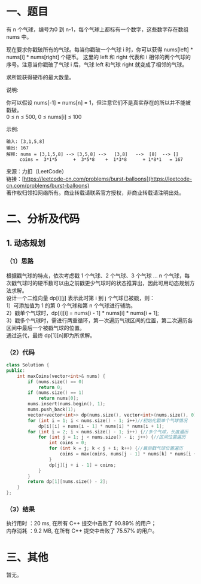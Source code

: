 # 一、题目
有 n 个气球，编号为0 到 n-1，每个气球上都标有一个数字，这些数字存在数组 nums 中。  
  
现在要求你戳破所有的气球。每当你戳破一个气球 i 时，你可以获得 nums[left] * nums[i] * nums[right] 个硬币。 这里的 left 和 right 代表和 i 相邻的两个气球的序号。注意当你戳破了气球 i 后，气球 left 和气球 right 就变成了相邻的气球。  
  
求所能获得硬币的最大数量。  
  
说明:  
  
你可以假设 nums[-1] = nums[n] = 1，但注意它们不是真实存在的所以并不能被戳破。  
0 ≤ n ≤ 500, 0 ≤ nums[i] ≤ 100  
  
示例:  
```
输入: [3,1,5,8]
输出: 167 
解释: nums = [3,1,5,8] --> [3,5,8] -->   [3,8]   -->  [8]  --> []
     coins =  3*1*5      +  3*5*8    +  1*3*8      + 1*8*1   = 167
```
来源：力扣（LeetCode）  
链接：[https://leetcode-cn.com/problems/burst-balloons](https://leetcode-cn.com/problems/burst-balloons)  
著作权归领扣网络所有。商业转载请联系官方授权，非商业转载请注明出处。  
# 二、分析及代码
## 1. 动态规划
### （1）思路
根据戳气球的特点，依次考虑戳 1 个气球、2 个气球、3 个气球 ... n 个气球，每次戳气球时的硬币数可以由之前戳更少气球时的状态推算出，因此可用动态规划方法求解。  
设计一个二维向量 dp[i][j] 表示此时第 i 到 j 个气球已被戳，则：  
1）可添加值为 1 的第 0 个气球和第 n 个气球进行辅助。  
2）戳单个气球时，dp[i][i] = nums[i - 1] * nums[i] * nums[i + 1];  
3）戳多个气球时，需进行两重循环，第一次遍历气球区间的位置，第二次遍历各区间中最后一个被戳气球的位置。  
通过迭代，最终 dp[1][n]即为所求解。  
### （2）代码
```cpp
class Solution {
public:
    int maxCoins(vector<int>& nums) {
        if (nums.size() == 0)
            return 0;
        if (nums.size() == 1)
            return nums[0];
        nums.insert(nums.begin(), 1);
        nums.push_back(1);
        vector<vector<int>> dp(nums.size(), vector<int>(nums.size(), 0));
        for (int i = 1; i < nums.size() - 1; i++)//初始化戳单个气球情况
            dp[i][i] = nums[i - 1] * nums[i] * nums[i + 1];
        for (int i = 2; i < nums.size() - 1; i++) {//多个气球，长度遍历
            for (int j = 1; j < nums.size() - i; j++) {//区间位置遍历
                int coins = 0;
                for (int k = j; k < j + i; k++) {//最后戳气球位置遍历
                    coins = max(coins, nums[j - 1] * nums[k] * nums[i + j] + dp[j][k - 1] + dp[k + 1][j + i - 1]);
                }
                dp[j][j + i - 1] = coins;
            }
        }
        return dp[1][nums.size() - 2];
    }
};
```
### （3）结果
执行用时 ：20 ms, 在所有 C++ 提交中击败了 90.89% 的用户；  
内存消耗 ：9.2 MB, 在所有 C++ 提交中击败了 75.57% 的用户。  
# 三、其他
暂无。  
